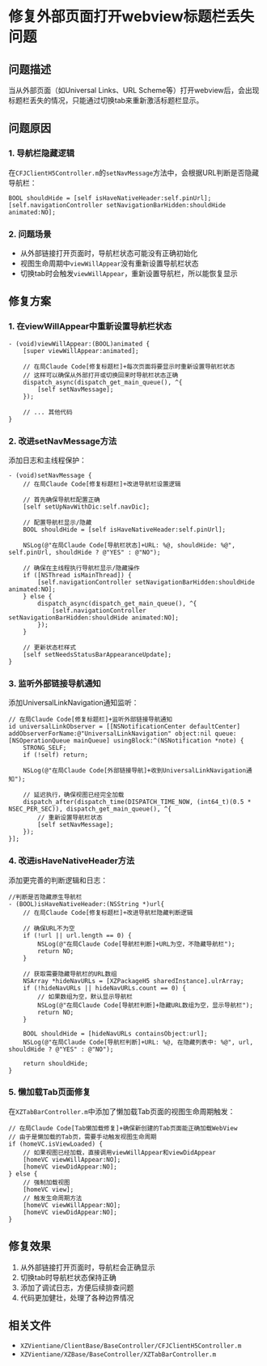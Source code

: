# 修复外部页面打开webview标题栏丢失问题

## 问题描述
当从外部页面（如Universal Links、URL Scheme等）打开webview后，会出现标题栏丢失的情况，只能通过切换tab来重新激活标题栏显示。

## 问题原因

### 1. 导航栏隐藏逻辑
在`CFJClientH5Controller.m`的`setNavMessage`方法中，会根据URL判断是否隐藏导航栏：
```objc
BOOL shouldHide = [self isHaveNativeHeader:self.pinUrl];
[self.navigationController setNavigationBarHidden:shouldHide animated:NO];
```

### 2. 问题场景
- 从外部链接打开页面时，导航栏状态可能没有正确初始化
- 视图生命周期中`viewWillAppear`没有重新设置导航栏状态
- 切换tab时会触发`viewWillAppear`，重新设置导航栏，所以能恢复显示

## 修复方案

### 1. 在viewWillAppear中重新设置导航栏状态
```objc
- (void)viewWillAppear:(BOOL)animated {
    [super viewWillAppear:animated];
    
    // 在局Claude Code[修复标题栏]+每次页面将要显示时重新设置导航栏状态
    // 这样可以确保从外部打开或切换回来时导航栏状态正确
    dispatch_async(dispatch_get_main_queue(), ^{
        [self setNavMessage];
    });
    
    // ... 其他代码
}
```

### 2. 改进setNavMessage方法
添加日志和主线程保护：
```objc
- (void)setNavMessage {
    // 在局Claude Code[修复标题栏]+改进导航栏设置逻辑
    
    // 首先确保导航栏配置正确
    [self setUpNavWithDic:self.navDic];
    
    // 配置导航栏显示/隐藏
    BOOL shouldHide = [self isHaveNativeHeader:self.pinUrl];
    
    NSLog(@"在局Claude Code[导航栏状态]+URL: %@, shouldHide: %@", self.pinUrl, shouldHide ? @"YES" : @"NO");
    
    // 确保在主线程执行导航栏显示/隐藏操作
    if ([NSThread isMainThread]) {
        [self.navigationController setNavigationBarHidden:shouldHide animated:NO];
    } else {
        dispatch_async(dispatch_get_main_queue(), ^{
            [self.navigationController setNavigationBarHidden:shouldHide animated:NO];
        });
    }
    
    // 更新状态栏样式
    [self setNeedsStatusBarAppearanceUpdate];
}
```

### 3. 监听外部链接导航通知
添加UniversalLinkNavigation通知监听：
```objc
// 在局Claude Code[修复标题栏]+监听外部链接导航通知
id universalLinkObserver = [[NSNotificationCenter defaultCenter] addObserverForName:@"UniversalLinkNavigation" object:nil queue:[NSOperationQueue mainQueue] usingBlock:^(NSNotification *note) {
    STRONG_SELF;
    if (!self) return;
    
    NSLog(@"在局Claude Code[外部链接导航]+收到UniversalLinkNavigation通知");
    
    // 延迟执行，确保视图已经完全加载
    dispatch_after(dispatch_time(DISPATCH_TIME_NOW, (int64_t)(0.5 * NSEC_PER_SEC)), dispatch_get_main_queue(), ^{
        // 重新设置导航栏状态
        [self setNavMessage];
    });
}];
```

### 4. 改进isHaveNativeHeader方法
添加更完善的判断逻辑和日志：
```objc
//判断是否隐藏原生导航栏
- (BOOL)isHaveNativeHeader:(NSString *)url{
    // 在局Claude Code[修复标题栏]+改进导航栏隐藏判断逻辑
    
    // 确保URL不为空
    if (!url || url.length == 0) {
        NSLog(@"在局Claude Code[导航栏判断]+URL为空，不隐藏导航栏");
        return NO;
    }
    
    // 获取需要隐藏导航栏的URL数组
    NSArray *hideNavURLs = [XZPackageH5 sharedInstance].ulrArray;
    if (!hideNavURLs || hideNavURLs.count == 0) {
        // 如果数组为空，默认显示导航栏
        NSLog(@"在局Claude Code[导航栏判断]+隐藏URL数组为空，显示导航栏");
        return NO;
    }
    
    BOOL shouldHide = [hideNavURLs containsObject:url];
    NSLog(@"在局Claude Code[导航栏判断]+URL: %@, 在隐藏列表中: %@", url, shouldHide ? @"YES" : @"NO");
    
    return shouldHide;
}
```

### 5. 懒加载Tab页面修复
在`XZTabBarController.m`中添加了懒加载Tab页面的视图生命周期触发：
```objc
// 在局Claude Code[Tab懒加载修复]+确保新创建的Tab页面能正确加载WebView
// 由于是懒加载的Tab页，需要手动触发视图生命周期
if (homeVC.isViewLoaded) {
    // 如果视图已经加载，直接调用viewWillAppear和viewDidAppear
    [homeVC viewWillAppear:NO];
    [homeVC viewDidAppear:NO];
} else {
    // 强制加载视图
    [homeVC view];
    // 触发生命周期方法
    [homeVC viewWillAppear:NO];
    [homeVC viewDidAppear:NO];
}
```

## 修复效果
1. 从外部链接打开页面时，导航栏会正确显示
2. 切换tab时导航栏状态保持正确
3. 添加了调试日志，方便后续排查问题
4. 代码更加健壮，处理了各种边界情况

## 相关文件
- `XZVientiane/ClientBase/BaseController/CFJClientH5Controller.m`
- `XZVientiane/XZBase/BaseController/XZTabBarController.m`